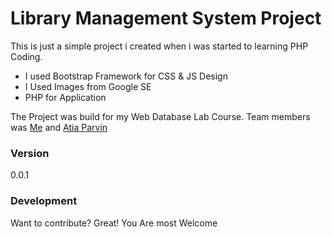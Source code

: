 # Library Management System Project 

This is just a simple project i created when i was started to learning PHP Coding.

  - I used Bootstrap Framework for CSS & JS Design
  - I Used Images from Google SE
  - PHP for Application


The Project was build for my Web Database Lab Course. Team members was [Me][df1] and [Atia Parvin][df2]

### Version
0.0.1

### Development

Want to contribute? Great! You Are most Welcome


   [df1]: <http://www.facebook.com/emtiazzahid/>
   [df2]: <http://www.facebook.com/atia.parvin/>
